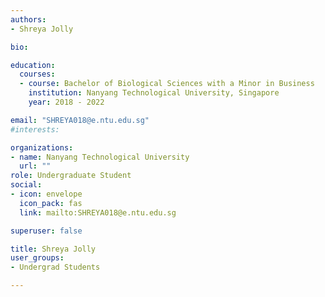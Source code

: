 ```yaml
---
authors:
- Shreya Jolly

bio: 

education:
  courses:
  - course: Bachelor of Biological Sciences with a Minor in Business 
    institution: Nanyang Technological University, Singapore
    year: 2018 - 2022

email: "SHREYA018@e.ntu.edu.sg"
#interests:

organizations:
- name: Nanyang Technological University
  url: ""
role: Undergraduate Student
social:
- icon: envelope
  icon_pack: fas
  link: mailto:SHREYA018@e.ntu.edu.sg

superuser: false

title: Shreya Jolly
user_groups:
- Undergrad Students

---
```


